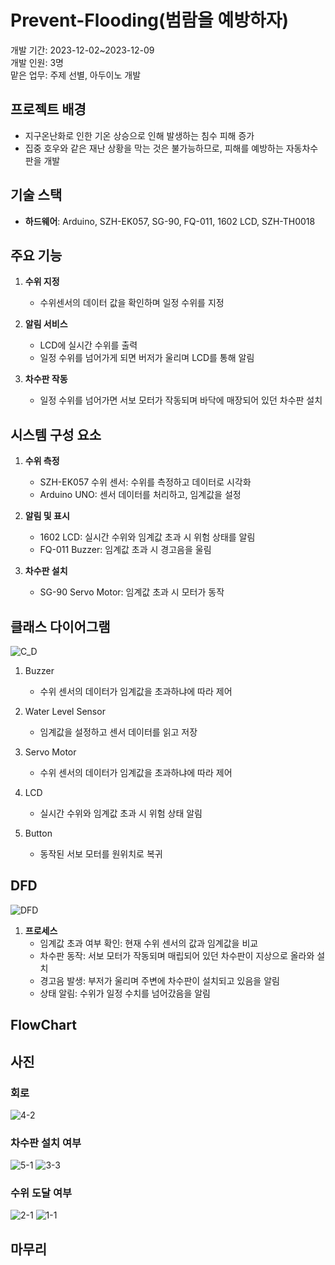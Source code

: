 # Prevent-Flooding(범람을 예방하자)
개발 기간: 2023-12-02~2023-12-09  
개발 인원: 3명  
맡은 업무: 주제 선별, 아두이노 개발  


## 프로젝트 배경
- 지구온난화로 인한 기온 상승으로 인해 발생하는 침수 피해 증가  
- 집중 호우와 같은 재난 상황을 막는 것은 불가능하므로, 피해를 예방하는 자동차수판을 개발

  
## 기술 스택
- **하드웨어**: Arduino, SZH-EK057, SG-90, FQ-011, 1602 LCD, SZH-TH0018  


## 주요 기능
1. **수위 지정**  
   - 수위센서의 데이터 값을 확인하며 일정 수위를 지정  
  
2. **알림 서비스**  
   - LCD에 실시간 수위를 출력  
   - 일정 수위를 넘어가게 되면 버저가 울리며 LCD를 통해 알림  

3. **차수판 작동**  
   - 일정 수위를 넘어가면 서보 모터가 작동되며 바닥에 매장되어 있던 차수판 설치  

   
## 시스템 구성 요소
1. **수위 측정**  
   - SZH-EK057 수위 센서: 수위를 측정하고 데이터로 시각화  
   - Arduino UNO: 센서 데이터를 처리하고, 임계값을 설정  

2. **알림 및 표시**  
   - 1602 LCD: 실시간 수위와 임계값 초과 시 위험 상태를 알림  
   - FQ-011 Buzzer: 임계값 초과 시 경고음을 울림  
  
3. **차수판 설치**  
   - SG-90 Servo Motor: 임계값 초과 시 모터가 동작  

## 클래스 다이어그램
![C_D](https://github.com/user-attachments/assets/20d28a59-1c1c-4634-9fc5-a8aff488d3c5)  
1. Buzzer  
   - 수위 센서의 데이터가 임계값을 초과하냐에 따라 제어  

2. Water Level Sensor  
   - 임계값을 설정하고 센서 데이터를 읽고 저장  

3. Servo Motor  
   - 수위 센서의 데이터가 임계값을 초과하냐에 따라 제어  

4. LCD  
   - 실시간 수위와 임계값 초과 시 위험 상태 알림  

5. Button  
   - 동작된 서보 모터를 원위치로 복귀  

## DFD
![DFD](https://github.com/user-attachments/assets/1e5f77dc-22c2-4e2c-8d94-aaf865f4d9d9)  
1. **프로세스**  
   - 임계값 초과 여부 확인: 현재 수위 센서의 값과 임계값을 비교  
   - 차수판 동작: 서보 모터가 작동되며 매립되어 있던 차수판이 지상으로 올라와 설치  
   - 경고음 발생: 부저가 울리며 주변에 차수판이 설치되고 있음을 알림  
   - 상태 알림: 수위가 일정 수치를 넘어갔음을 알림  

## FlowChart


## 사진
### 회로  
![4-2](https://github.com/user-attachments/assets/92849b14-5cbe-4411-bd70-eb40ffbff3e7)  

### 차수판 설치 여부  
![5-1](https://github.com/user-attachments/assets/6d32b528-f2cd-49a8-beff-b98e063d3e91) ![3-3](https://github.com/user-attachments/assets/b0dfb5f0-30d4-42bf-8e29-b50231cf9cad)  

### 수위 도달 여부  
![2-1](https://github.com/user-attachments/assets/9bba91d9-cf70-411f-b219-c7c6c2239fab) ![1-1](https://github.com/user-attachments/assets/ee04a0cf-b65f-457e-b0bd-1f89182e688b)  


## 마무리
